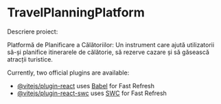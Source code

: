 # TravelPlanningPlatform

Descriere proiect:

Platformă de Planificare a Călătoriilor: Un instrument care ajută utilizatorii să-și planifice itinerarele de călătorie, să rezerve cazare și să găsească atracții turistice.

Currently, two official plugins are available:

- [@vitejs/plugin-react](https://github.com/vitejs/vite-plugin-react/blob/main/packages/plugin-react/README.md) uses [Babel](https://babeljs.io/) for Fast Refresh
- [@vitejs/plugin-react-swc](https://github.com/vitejs/vite-plugin-react-swc) uses [SWC](https://swc.rs/) for Fast Refresh
